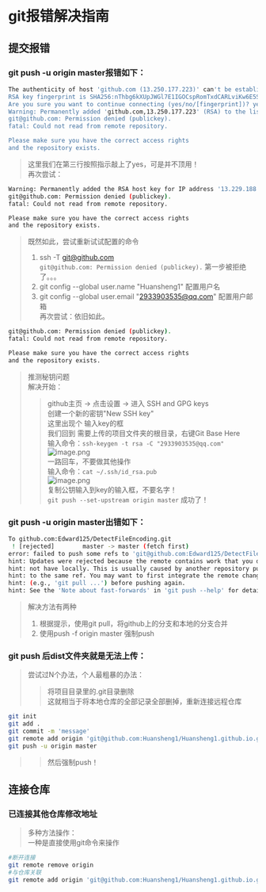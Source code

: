 # git报错解决指南
## 提交报错
### git push -u origin master报错如下：
```bash
The authenticity of host 'github.com (13.250.177.223)' can't be established.
RSA key fingerprint is SHA256:nThbg6kXUpJWGl7E1IGOCspRomTxdCARLviKw6E5SY8.
Are you sure you want to continue connecting (yes/no/[fingerprint])? yes
Warning: Permanently added 'github.com,13.250.177.223' (RSA) to the list of known hosts.
git@github.com: Permission denied (publickey).
fatal: Could not read from remote repository.

Please make sure you have the correct access rights
and the repository exists.
```
> 这里我们在第三行按照指示敲上了yes，可是并不顶用！  
> 再次尝试：  
```bash
Warning: Permanently added the RSA host key for IP address '13.229.188.59' to the list of known hosts.
git@github.com: Permission denied (publickey).
fatal: Could not read from remote repository.      

Please make sure you have the correct access rights
and the repository exists.
```
> 既然如此，尝试重新试试配置的命令  
> 1. ssh -T git@github.com  
> `git@github.com: Permission denied (publickey).`  第一步被拒绝了。。。  
> 2. git config --global user.name "Huansheng1"  配置用户名  
> 3. git config --global user.email "2933903535@qq.com"  配置用户邮箱  
> 再次尝试：依旧如此。  
```bash
git@github.com: Permission denied (publickey).
fatal: Could not read from remote repository.

Please make sure you have the correct access rights
and the repository exists.
```
> 推测秘钥问题  
> 解决开始：  
>> github主页 -> 点击设置 -> 进入 SSH and GPG keys  
>> 创建一个新的密钥"New SSH key"  
>> 这里出现个 输入key的框  
>> 我们回到 需要上传的项目文件夹的根目录，右键Git Base Here  
>> 输入命令：`ssh-keygen -t rsa -C "2933903535@qq.com"`  
![image.png](https://i.loli.net/2020/06/03/SljRmrN7YWadC8c.png)  
>> 一路回车，不要做其他操作  
>> 输入命令：`cat ~/.ssh/id_rsa.pub`  
![image.png](https://i.loli.net/2020/06/03/ArZzyWu3dYt9Jis.png)  
>> 复制公钥输入到key的输入框，不要名字！  
>> `git push --set-upstream origin master` 成功了！  
### git push -u origin master出错如下：
```bash
To github.com:Edward125/DetectFileEncoding.git
 ! [rejected]        master -> master (fetch first)
error: failed to push some refs to 'git@github.com:Edward125/DetectFileEncoding.git'
hint: Updates were rejected because the remote contains work that you do
hint: not have locally. This is usually caused by another repository pushing
hint: to the same ref. You may want to first integrate the remote changes
hint: (e.g., 'git pull ...') before pushing again.
hint: See the 'Note about fast-forwards' in 'git push --help' for details.
```
> 解决方法有两种  
> 1. 根据提示，使用git pull，将github上的分支和本地的分支合并  
> 2. 使用push -f origin master 强制push  
### git push 后dist文件夹就是无法上传：
> 尝试过N个办法，个人最粗暴的办法：  
>> 将项目目录里的.git目录删除  
>> 这就相当于将本地仓库的全部记录全部删掉，重新连接远程仓库  
```bash
git init
git add .
git commit -m 'message'
git remote add origin 'git@github.com:Huansheng1/Huansheng1.github.io.git'
git push -u origin master
```
>> 然后强制push！  
## 连接仓库
### 已连接其他仓库修改地址
> 多种方法操作：  
> 一种是直接使用git命令来操作  
```bash
#断开连接
git remote remove origin
#与仓库关联
git remote add origin 'git@github.com:Huansheng1/Huansheng1.github.io.git'
```
